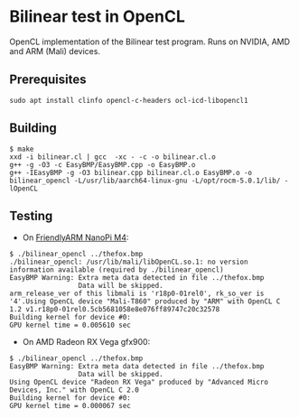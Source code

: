# Bilinear test in OpenCL 

OpenCL implementation of the Bilinear test program. Runs on NVIDIA, AMD and ARM (Mali) devices.

## Prerequisites

```
sudo apt install clinfo opencl-c-headers ocl-icd-libopencl1
```

## Building

```
$ make
xxd -i bilinear.cl | gcc  -xc - -c -o bilinear.cl.o
g++ -g -O3 -c EasyBMP/EasyBMP.cpp -o EasyBMP.o
g++ -IEasyBMP -g -O3 bilinear.cpp bilinear.cl.o EasyBMP.o -o bilinear_opencl -L/usr/lib/aarch64-linux-gnu -L/opt/rocm-5.0.1/lib/ -lOpenCL
```

## Testing

* On [FriendlyARM NanoPi M4](https://wiki.friendlyarm.com/wiki/index.php/NanoPi_M4):

```
$ ./bilinear_opencl ../thefox.bmp 
./bilinear_opencl: /usr/lib/mali/libOpenCL.so.1: no version information available (required by ./bilinear_opencl)
EasyBMP Warning: Extra meta data detected in file ../thefox.bmp
                 Data will be skipped.
arm_release_ver of this libmali is 'r18p0-01rel0', rk_so_ver is '4'.Using OpenCL device "Mali-T860" produced by "ARM" with OpenCL C 1.2 v1.r18p0-01rel0.5cb5681058e8e076ff89747c20c32578
Building kernel for device #0:
GPU kernel time = 0.005610 sec
```

* On AMD Radeon RX Vega gfx900:

```
$ ./bilinear_opencl ../thefox.bmp 
EasyBMP Warning: Extra meta data detected in file ../thefox.bmp
                 Data will be skipped.
Using OpenCL device "Radeon RX Vega" produced by "Advanced Micro Devices, Inc." with OpenCL C 2.0 
Building kernel for device #0:
GPU kernel time = 0.000067 sec
```

